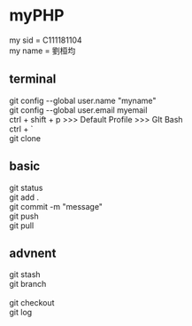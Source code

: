 # myPHP

my  sid = C111181104<br>
my name = 劉桓均

## terminal
git config --global user.name "myname"<br>
git config --global user.email myemail<br>
ctrl + shift + p >>> Default Profile >>> GIt Bash<br>
ctrl + `<br>
git clone

## basic
git status<br>
git add .<br>
git commit -m "message"<br>
git push<br>
git pull

## advnent
git stash<br>
git branch<br>  
git checkout<br>
git log
